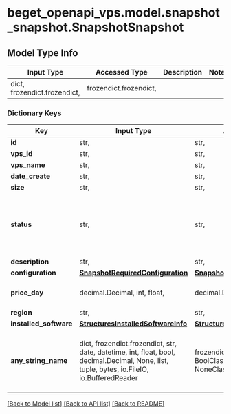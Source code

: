 # beget_openapi_vps.model.snapshot_snapshot.SnapshotSnapshot

## Model Type Info
Input Type | Accessed Type | Description | Notes
------------ | ------------- | ------------- | -------------
dict, frozendict.frozendict,  | frozendict.frozendict,  |  | 

### Dictionary Keys
Key | Input Type | Accessed Type | Description | Notes
------------ | ------------- | ------------- | ------------- | -------------
**id** | str,  | str,  |  | [optional] 
**vps_id** | str,  | str,  |  | [optional] 
**vps_name** | str,  | str,  |  | [optional] 
**date_create** | str,  | str,  |  | [optional] 
**size** | str,  | str,  |  | [optional] 
**status** | str,  | str,  |  | [optional] must be one of ["CREATING", "DONE", "RESTORING", "DELETED", ] 
**description** | str,  | str,  |  | [optional] 
**configuration** | [**SnapshotRequiredConfiguration**](SnapshotRequiredConfiguration.md) | [**SnapshotRequiredConfiguration**](SnapshotRequiredConfiguration.md) |  | [optional] 
**price_day** | decimal.Decimal, int, float,  | decimal.Decimal,  |  | [optional] value must be a 64 bit float
**region** | str,  | str,  |  | [optional] 
**installed_software** | [**StructuresInstalledSoftwareInfo**](StructuresInstalledSoftwareInfo.md) | [**StructuresInstalledSoftwareInfo**](StructuresInstalledSoftwareInfo.md) |  | [optional] 
**any_string_name** | dict, frozendict.frozendict, str, date, datetime, int, float, bool, decimal.Decimal, None, list, tuple, bytes, io.FileIO, io.BufferedReader | frozendict.frozendict, str, BoolClass, decimal.Decimal, NoneClass, tuple, bytes, FileIO | any string name can be used but the value must be the correct type | [optional]

[[Back to Model list]](../../README.md#documentation-for-models) [[Back to API list]](../../README.md#documentation-for-api-endpoints) [[Back to README]](../../README.md)

